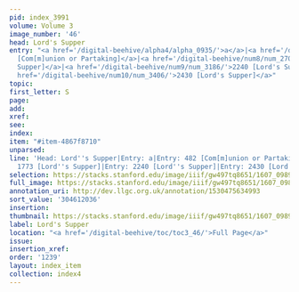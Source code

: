 ```yaml
---
pid: index_3991
volume: Volume 3
image_number: '46'
head: Lord's Supper
entry: "<a href='/digital-beehive/alpha4/alpha_0935/'>a</a>|<a href='/digital-beehive/num2/num_0603/'>482
  [Com[m]union or Partaking]</a>|<a href='/digital-beehive/num8/num_2705/'>1773 [Lord's
  Supper]</a>|<a href='/digital-beehive/num9/num_3186/'>2240 [Lord's Supper]</a>|<a
  href='/digital-beehive/num10/num_3406/'>2430 [Lord's Supper]</a>"
topic:
first_letter: S
page:
add:
xref:
see:
index:
item: "#item-4867f8710"
unparsed:
line: 'Head: Lord''s Supper|Entry: a|Entry: 482 [Com[m]union or Partaking]|Entry:
  1773 [Lord''s Supper]|Entry: 2240 [Lord''s Supper]|Entry: 2430 [Lord''s Supper]|#item-4867f8710'
selection: https://stacks.stanford.edu/image/iiif/gw497tq8651/1607_0989/459,2036,720,136/full/0/default.jpg
full_image: https://stacks.stanford.edu/image/iiif/gw497tq8651/1607_0989/full/full/0/default.jpg
annotation_uri: http://dev.llgc.org.uk/annotation/1530475634993
sort_value: '304612036'
insertion:
thumbnail: https://stacks.stanford.edu/image/iiif/gw497tq8651/1607_0989/459,2036,720,136/150,/0/default.jpg
label: Lord's Supper
location: "<a href='/digital-beehive/toc/toc3_46/'>Full Page</a>"
issue:
insertion_xref:
order: '1239'
layout: index_item
collection: index4
---
```

